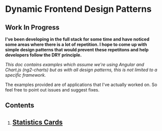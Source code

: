# Dynamic Frontend Design Patterns

## Work In Progress

**I've been developing in the full stack for some time and have noticed some areas where there is a lot of repetition. I hope to come up with simple design patterns that would prevent these repetitons and help developers follow the DRY principle.**

_This doc contains examples which assume we're using Angular and Chart.js (ng2-charts) but as with all design patterns, this is not limited to a specific framework._

The examples provided are of applications that I've actually worked on. So feel free to point out issues and suggest fixes.

## Contents

1. ## [Statistics Cards](./dynamicStatCards.md#StatisticsCards)